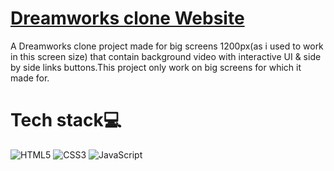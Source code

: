 # [Dreamworks clone Website](https://shivamxbisht.github.io/Dreamworks-Clone-Website/)
A Dreamworks clone project made for big screens 1200px(as i used to work in this screen size) that contain background video with interactive UI & side by side links buttons.This project only work on big screens for which it made for.
# Tech stack💻
![HTML5](https://img.shields.io/badge/html5-%23E34F26.svg?style=for-the-badge&logo=html5&logoColor=white) ![CSS3](https://img.shields.io/badge/css3-%231572B6.svg?style=for-the-badge&logo=css3&logoColor=white) ![JavaScript](https://img.shields.io/badge/javascript-%23323330.svg?style=for-the-badge&logo=javascript&logoColor=%23F7DF1E)
